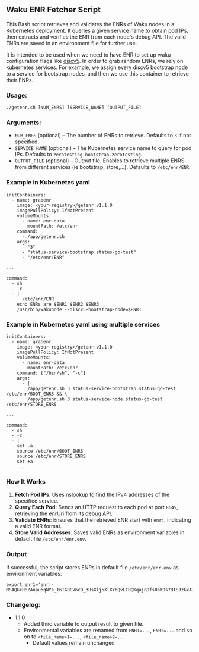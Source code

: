 ## Waku ENR Fetcher Script

This Bash script retrieves and validates the ENRs 
of Waku nodes in a Kubernetes deployment. 
It queries a given service name to obtain pod IPs, 
then extracts and verifies the ENR 
from each node's debug API. 
The valid ENRs are saved in an environment file for further use.

It is intended to be used when we need to have ENR
to set up waku configuration flags like 
[discv5](https://docs.waku.org/guides/nwaku/config-options/#discv5-config).
In order to grab random ENRs, we rely on kubernetes services.
For example, we assign every discv5 bootstrap node to a service for bootstrap nodes, 
and then we use this container to retrieve their ENRs.

### Usage:
```
./getenr.sh [NUM_ENRS] [SERVICE_NAME] [OUTPUT_FILE]
```

### Arguments:
- `NUM_ENRS` (optional) – The number of ENRs to retrieve. 
Defaults to `3` if not specified.
- `SERVICE_NAME` (optional) – The Kubernetes service name
to query for pod IPs. Defaults to `zerotesting-bootstrap.zerotesting`.
- `OUTPUT_FILE` (optional) – Output file. Enables to retrieve multiple ENRS from different services 
(ie bootstrap, store,...). Defaults to `/etc/enr/ENR`.

### Example in Kubernetes yaml
```
initContainers:
  - name: grabenr
    image: <your-registry>/getenr:v1.1.0
    imagePullPolicy: IfNotPresent
    volumeMounts:
      - name: enr-data
        mountPath: /etc/enr
    command:
      - /app/getenr.sh
    args:
      - "3"
      - "status-service-bootstrap.status-go-test"
      - "/etc/enr/ENR"

...

command:
  - sh
  - -c
  - |
    . /etc/enr/ENR
    echo ENRs are $ENR1 $ENR2 $ENR3
    /usr/bin/wakunode --discv5-bootstrap-node=$ENR1
```

### Example in Kubernetes yaml using multiple services
```
initContainers:
  - name: grabenr
    image: <your-registry>/getenr:v1.1.0
    imagePullPolicy: IfNotPresent
    volumeMounts:
      - name: enr-data
        mountPath: /etc/enr
    command: ["/bin/sh", "-c"]
    args:
      - |
        /app/getenr.sh 3 status-service-bootstrap.status-go-test /etc/enr/BOOT_ENRS && \
        /app/getenr.sh 3 status-service-node.status-go-test /etc/enr/STORE_ENRS

...

command:
  - sh
  - -c
  - |
    set -a
    source /etc/enr/BOOT_ENRS
    source /etc/enr/STORE_ENRS
    set +a
    ...
```


### How It Works
1. **Fetch Pod IPs**: Uses nslookup to find the IPv4 addresses
of the specified service.
2. **Query Each Pod**: Sends an HTTP request 
to each pod at port `8645`, 
retrieving the enrUri from its debug API.
3. **Validate ENRs**: Ensures that the retrieved ENR
start with `enr:`, indicating a valid ENR format.
4. **Store Valid Addresses**: Saves valid ENRs
as environment variables in default file `/etc/enr/enr.env`.

### Output
If successful, the script stores ENRs in default file `/etc/enr/enr.env`
as environment variables:
```
export enr1='enr:-MS4QGcHBZAnpu6qNYe_T6TGDCV6c9_3UsXlj5XlXY6QvLCUQKqajqDfs0aKOs7BISJzGxA7TuDzYXap4sP6JYUZ2Y9GAYh2F0dG5ldHOIAAAAAAAAAACEZXRoMpEJZZp0BAAAAf__________gmlkgnY0gmlwhC5QoeSJc2VjcDI1NmsxoQOZxJYJVoTfwo7zEom6U6L5Txrs3H9X0P_XBJbbOZBczYYN1ZHCCdl8'
```

### Changelog:

- 1.1.0
  - Added third variable to output result to given file.
  - Environmental variables  are renamed from `ENR1=...`, `ENR2=...` and so on to `<file_name>1=...`, `<file_name>2=...`
    - Default values remain unchanged
